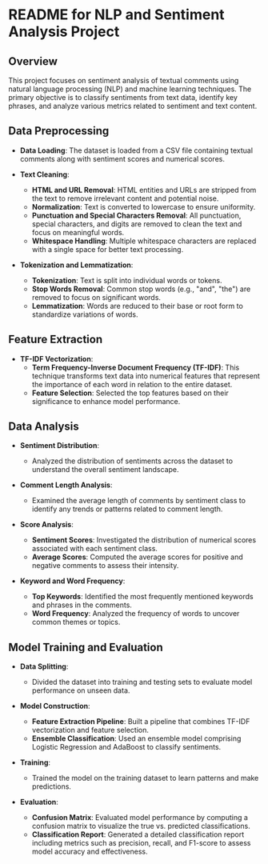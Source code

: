 # README for NLP and Sentiment Analysis Project

## Overview

This project focuses on sentiment analysis of textual comments using natural language processing (NLP) and machine learning techniques. The primary objective is to classify sentiments from text data, identify key phrases, and analyze various metrics related to sentiment and text content.

## Data Preprocessing

- **Data Loading**: The dataset is loaded from a CSV file containing textual comments along with sentiment scores and numerical scores.
  
- **Text Cleaning**:
  - **HTML and URL Removal**: HTML entities and URLs are stripped from the text to remove irrelevant content and potential noise.
  - **Normalization**: Text is converted to lowercase to ensure uniformity.
  - **Punctuation and Special Characters Removal**: All punctuation, special characters, and digits are removed to clean the text and focus on meaningful words.
  - **Whitespace Handling**: Multiple whitespace characters are replaced with a single space for better text processing.

- **Tokenization and Lemmatization**:
  - **Tokenization**: Text is split into individual words or tokens.
  - **Stop Words Removal**: Common stop words (e.g., "and", "the") are removed to focus on significant words.
  - **Lemmatization**: Words are reduced to their base or root form to standardize variations of words.

## Feature Extraction

- **TF-IDF Vectorization**:
  - **Term Frequency-Inverse Document Frequency (TF-IDF)**: This technique transforms text data into numerical features that represent the importance of each word in relation to the entire dataset.
  - **Feature Selection**: Selected the top features based on their significance to enhance model performance.

## Data Analysis

- **Sentiment Distribution**:
  - Analyzed the distribution of sentiments across the dataset to understand the overall sentiment landscape.
  
- **Comment Length Analysis**:
  - Examined the average length of comments by sentiment class to identify any trends or patterns related to comment length.

- **Score Analysis**:
  - **Sentiment Scores**: Investigated the distribution of numerical scores associated with each sentiment class.
  - **Average Scores**: Computed the average scores for positive and negative comments to assess their intensity.

- **Keyword and Word Frequency**:
  - **Top Keywords**: Identified the most frequently mentioned keywords and phrases in the comments.
  - **Word Frequency**: Analyzed the frequency of words to uncover common themes or topics.

## Model Training and Evaluation

- **Data Splitting**:
  - Divided the dataset into training and testing sets to evaluate model performance on unseen data.

- **Model Construction**:
  - **Feature Extraction Pipeline**: Built a pipeline that combines TF-IDF vectorization and feature selection.
  - **Ensemble Classification**: Used an ensemble model comprising Logistic Regression and AdaBoost to classify sentiments.

- **Training**:
  - Trained the model on the training dataset to learn patterns and make predictions.

- **Evaluation**:
  - **Confusion Matrix**: Evaluated model performance by computing a confusion matrix to visualize the true vs. predicted classifications.
  - **Classification Report**: Generated a detailed classification report including metrics such as precision, recall, and F1-score to assess model accuracy and effectiveness.

